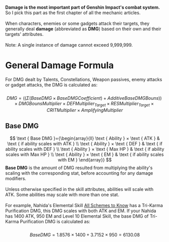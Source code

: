 **Damage is the most important part of Genshin Impact's combat system.** So I pick this part as the first chapter of all the mechanic articles.<br><br>
When characters, enemies or some gadgets attack their targets, they generally deal **damage** (abbreviated as **DMG**) based on their own and their targets' attributes.<br><br>
Note: A single instance of damage cannot exceed 9,999,999.<br>
# General Damage Formula
For DMG dealt by Talents, Constellations, Weapon passives, enemy attacks or gadget attacks, the DMG is calculated as:<br><br>
$$DMG = ((Σ(Base DMG × Base DMG Coefficient) + Additive Base DMG Bouns)) × DMG Bouns Multiplier × DEF Multiplier_{Target} ×  RES Multiplier_{Target} × CRIT Multiplier × Amplifying Multiplier$$
## Base DMG
$$
\text { Base DMG }={\begin{array}{ll}
\text { Ability } × \text { ATK } & \text { if ability scales with ATK } \\
\text { Ability } × \text { DEF } & \text { if ability scales with DEF } \\
\text { Ability } × \text { Max HP } & \text { if ability scales with Max HP } \\
\text { Ability } × \text { EM } & \text { if ability scales with EM }
\end{array}}
$$
**Base DMG** is the amount of DMG resulted from multiplying the ability's scaling with the corresponding stat, before accounting for any damage modifiers.<br><br>
Unless otherwise specified in the skill attributes, abilities will scale with ATK. Some abilities may scale with more than one stat.<br><br>
For example, Nahida's Elemental Skill [All Schemes to Know](https://genshin-impact.fandom.com/wiki/All_Schemes_to_Know) has a Tri-Karma Purification DMG, this DMG scales with both ATK and EM. If your Nahida has 1400 ATK, 950 EM and Level 10 Elemental Skill, the base DMG of Tri-Karma Purification DMG is calculated as:<br><br>
$$Base DMG = 1.8576 × 1400 + 3.7152 × 950 = 6130.08 $$